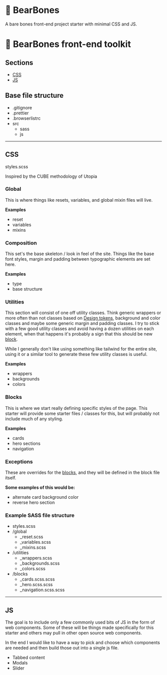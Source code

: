 # 🐻 BearBones

A bare bones front-end project starter with minimal CSS and JS.

# 🐻 BearBones front-end toolkit

## Sections

- [CSS](#CSS)
- [JS](#JS)

## Base file structure

- .gitignore
- .prettier
- .browserlistrc
- src
  - sass
  - js

---

## CSS

styles.scss

Inspired by the CUBE methodology of Utopia

### Global

This is where things like resets, variables, and global mixin files will live.

**Examples**

- reset
- variables
- mixins

### Composition

This set's the base skeleton / look in feel of the site. Things like the base font styles, margin and padding between typographic elements are set here.

**Examples**

- type
- base structure

### Utilities

This section will consist of one off utility classes. Think generic wrappers or more often than not classes based on [Design tokens](https://css-tricks.com/what-are-design-tokens/), background and color classes and maybe some generic margin and padding classes. I try to stick with a few good utility classes and avoid having a dozen utilities on each element, when that happens it's probably a sign that this should be new [block](#blocks).

While I generally don't like using something like tailwind for the entire site, using it or a similar tool to generate these few utility classes is useful.

**Examples**

- wrappers
- backgrounds
- colors

### Blocks

This is where we start really defining specific styles of the page. This starter will provide some starter files / classes for this, but will probably not include much of any styling.

**Examples**

- cards
- hero sections
- navigation

### Exceptions

These are overrides for the [blocks](#blocks), and they will be defined in the block file itself.

**Some examples of this would be:**

- alternate card background color
- reverse hero section

### Example SASS file structure

- styles.scss
- /global
  - \_reset.scss
  - \_variables.scss
  - \_mixins.scss
- /utilities
  - \_wrappers.scss
  - \_backgrounds.scss
  - \_colors.scss
- /blocks
  - \_cards.scss.scss
  - \_hero.scss.scss
  - \_navigation.scss.scss

---

## JS

The goal is to include only a few commonly used bits of JS in the form of web components. Some of these will be things made specifically for this starter and others may pull in other open source web components.

In the end I would like to have a way to pick and choose which components are needed and then build those out into a single js file.

- Tabbed content
- Modals
- Slider
